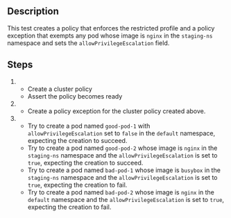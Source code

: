 ## Description

This test creates a policy that enforces the restricted profile and a policy exception that exempts any pod whose image is `nginx` in the `staging-ns` namespace and sets the `allowPrivilegeEscalation` field.

## Steps

1.  - Create a cluster policy
    - Assert the policy becomes ready
1.  - Create a policy exception for the cluster policy created above.
1.  - Try to create a pod named `good-pod-1` with `allowPrivilegeEscalation` set to `false` in the `default` namespace, expecting the creation to succeed.
    - Try to create a pod named `good-pod-2` whose image is `nginx` in the `staging-ns` namespace and the `allowPrivilegeEscalation` is set to `true`, expecting the creation to succeed.
    - Try to create a pod named `bad-pod-1` whose image is `busybox` in the `staging-ns` namespace and the `allowPrivilegeEscalation` is set to `true`, expecting the creation to fail.
    - Try to create a pod named `bad-pod-2` whose image is `nginx` in the `default` namespace and the `allowPrivilegeEscalation` is set to `true`, expecting the creation to fail.
